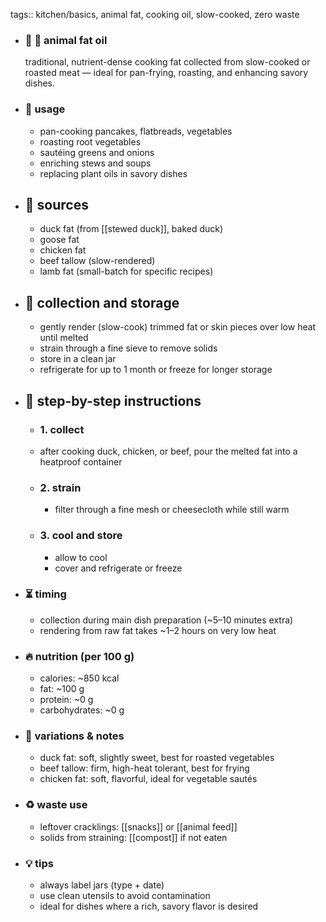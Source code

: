 tags:: kitchen/basics, animal fat, cooking oil, slow-cooked, zero waste

- ### 🧾 🥄 animal fat oil
  traditional, nutrient-dense cooking fat collected from slow-cooked or roasted meat — ideal for pan-frying, roasting, and enhancing savory dishes.
- ### 🍴 usage
	- pan-cooking pancakes, flatbreads, vegetables
	- roasting root vegetables
	- sautéing greens and onions
	- enriching stews and soups
	- replacing plant oils in savory dishes
- ## 🍃 sources
	- duck fat (from [[stewed duck]], baked duck)
	- goose fat
	- chicken fat
	- beef tallow (slow-rendered)
	- lamb fat (small-batch for specific recipes)
- ## 🔧 collection and storage
	- gently render (slow-cook) trimmed fat or skin pieces over low heat until melted
	- strain through a fine sieve to remove solids
	- store in a clean jar
	- refrigerate for up to 1 month or freeze for longer storage
- ## 📝 step-by-step instructions
	- ### 1. collect
	- after cooking duck, chicken, or beef, pour the melted fat into a heatproof container
	- ### 2. strain
		- filter through a fine mesh or cheesecloth while still warm
	- ### 3. cool and store
		- allow to cool
		- cover and refrigerate or freeze
- ### ⏳ timing
	- collection during main dish preparation (~5–10 minutes extra)
	- rendering from raw fat takes ~1–2 hours on very low heat
- ### 🔥 nutrition (per 100 g)
	- calories: ~850 kcal
	- fat: ~100 g
	- protein: ~0 g
	- carbohydrates: ~0 g
- ### 🧪 variations & notes
	- duck fat: soft, slightly sweet, best for roasted vegetables
	- beef tallow: firm, high-heat tolerant, best for frying
	- chicken fat: soft, flavorful, ideal for vegetable sautés
- ### ♻️ waste use
	- leftover cracklings: [[snacks]] or [[animal feed]]
	- solids from straining: [[compost]] if not eaten
- ### 💡 tips
	- always label jars (type + date)
	- use clean utensils to avoid contamination
	- ideal for dishes where a rich, savory flavor is desired